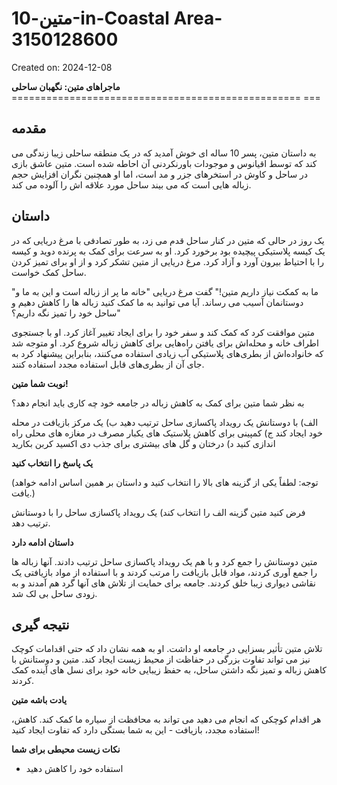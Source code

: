 # متین-10-in-Coastal Area-3150128600

Created on: 2024-12-08

**ماجراهای متین: نگهبان ساحلی**
================================================== ===

**مقدمه**
---------------

به داستان متین، پسر 10 ساله ای خوش آمدید که در یک منطقه ساحلی زیبا زندگی می کند که توسط اقیانوس و موجودات باورنکردنی آن احاطه شده است. متین عاشق بازی در ساحل و کاوش در استخرهای جزر و مد است، اما او همچنین نگران افزایش حجم زباله هایی است که می بیند ساحل مورد علاقه اش را آلوده می کند.

**داستان**
--------

یک روز در حالی که متین در کنار ساحل قدم می زد، به طور تصادفی با مرغ دریایی که در یک کیسه پلاستیکی پیچیده بود برخورد کرد. او به سرعت برای کمک به پرنده دوید و کیسه را با احتیاط بیرون آورد و آزاد کرد. مرغ دریایی از متین تشکر کرد و از او برای تمیز کردن ساحل کمک خواست.

"ما به کمکت نیاز داریم متین!" گفت مرغ دریایی "خانه ما پر از زباله است و این به ما و دوستانمان آسیب می رساند. آیا می توانید به ما کمک کنید زباله ها را کاهش دهیم و ساحل خود را تمیز نگه داریم؟"

متین موافقت کرد که کمک کند و سفر خود را برای ایجاد تغییر آغاز کرد. او با جستجوی اطراف خانه و محله‌اش برای یافتن راه‌هایی برای کاهش زباله شروع کرد. او متوجه شد که خانواده‌اش از بطری‌های پلاستیکی آب زیادی استفاده می‌کنند، بنابراین پیشنهاد کرد به جای آن از بطری‌های قابل استفاده مجدد استفاده کنند.

**نوبت شما متین!**

به نظر شما متین برای کمک به کاهش زباله در جامعه خود چه کاری باید انجام دهد؟

الف) با دوستانش یک رویداد پاکسازی ساحل ترتیب دهید
ب) یک مرکز بازیافت در محله خود ایجاد کند
ج) کمپینی برای کاهش پلاستیک های یکبار مصرف در مغازه های محلی راه اندازی کنید
د) درختان و گل های بیشتری برای جذب دی اکسید کربن بکارید

**یک پاسخ را انتخاب کنید**

(توجه: لطفاً یکی از گزینه های بالا را انتخاب کنید و داستان بر همین اساس ادامه خواهد یافت.)

فرض کنید متین گزینه الف را انتخاب کند) یک رویداد پاکسازی ساحل را با دوستانش ترتیب دهد.

**داستان ادامه دارد**

متین دوستانش را جمع کرد و با هم یک رویداد پاکسازی ساحل ترتیب دادند. آنها زباله ها را جمع آوری کردند، مواد قابل بازیافت را مرتب کردند و با استفاده از مواد بازیافتی یک نقاشی دیواری زیبا خلق کردند. جامعه برای حمایت از تلاش های آنها گرد هم آمدند و به زودی ساحل بی لک شد.

**نتیجه گیری**
----------

تلاش متین تأثیر بسزایی در جامعه او داشت. او به همه نشان داد که حتی اقدامات کوچک نیز می تواند تفاوت بزرگی در حفاظت از محیط زیست ایجاد کند. متین و دوستانش با کاهش زباله و تمیز نگه داشتن ساحل، به حفظ زیبایی خانه خود برای نسل های آینده کمک کردند.

**یادت باشه متین**

هر اقدام کوچکی که انجام می دهید می تواند به محافظت از سیاره ما کمک کند. کاهش، استفاده مجدد، بازیافت - این به شما بستگی دارد که تفاوت ایجاد کنید!

**نکات زیست محیطی برای شما**

* استفاده خود را کاهش دهید